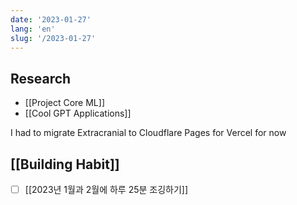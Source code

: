 ```yaml
---
date: '2023-01-27'
lang: 'en'
slug: '/2023-01-27'
---
```


## Research

- [[Project Core ML]]
- [[Cool GPT Applications]]

I had to migrate Extracranial to Cloudflare Pages for Vercel for now

## [[Building Habit]]

- [ ] [[2023년 1월과 2월에 하루 25분 조깅하기]]
